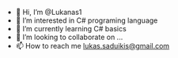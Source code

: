 - 👋 Hi, I’m @Lukanas1
- 👀 I’m interested in C# programing language
- 🌱 I’m currently learning C# basics
- 💞️ I’m looking to collaborate on ...
- 📫 How to reach me lukas.saduikis@gmail.com

<!---
Lukanas1/Lukanas1 is a ✨ special ✨ repository because its `README.md` (this file) appears on your GitHub profile.
You can click the Preview link to take a look at your changes.
--->
